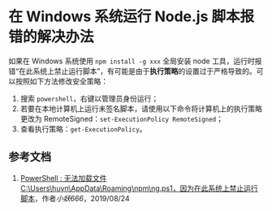 # 在 Windows 系统运行 Node.js 脚本报错的解决办法

如果在 Windows 系统使用 `npm install -g xxx` 全局安装 node 工具，运行时报错“在此系统上禁止运行脚本”，有可能是由于**执行策略**的设置过于严格导致的。可以按照如下方法修改安全策略：

1. 搜索 `powershell`，右键以管理员身份运行；
1. 若要在本地计算机上运行未签名脚本，请使用以下命令将计算机上的执行策略更改为 RemoteSigned：`set-ExecutionPolicy RemoteSigned`；
1. 查看执行策略：`get-ExecutionPolicy`。

## 参考文档

1. [PowerShell : 无法加载文件 C:\Users\huyn\AppData\Roaming\npm\ng.ps1，因为在此系统上禁止运行脚本](https://blog.csdn.net/weixin_38883338/article/details/100054550)，作者*小妖666*，2019/08/24
